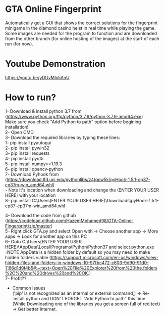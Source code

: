 # GTA Online Fingerprint
Automatically get a GUI that shows the correct solutions for the fingerprint minigame in the diamond casino heist in real time while playing the game.  
Some images are needed for the program to function and are downloaded from the other branch (for online hosting of the images) at the start of each run (for now).

# Youtube Demonstration 
https://youtu.be/yDUvMIx5AnU

# How to run?
1- Download & install python 3.7 from (https://www.python.org/ftp/python/3.7.9/python-3.7.9-amd64.exe)  
    Make sure you check "Add Python to path" option before begining installation!  
2- Open CMD  
3- Download the required libraries by typing these lines:  
    1- pip install pyautogui  
    2- pip install pywin32  
    3- pip install requests  
    4- pip install pyqt5  
    5- pip install numpy==1.19.3  	
    6- pip install opencv-python  
    7- Download Pyhook from (https://download.lfd.uci.edu/pythonlibs/z4tqcw5k/pyHook-1.5.1-cp37-cp37m-win_amd64.whl)  
    - Note it's location when downloading and change the (ENTER YOUR USER HERE) with your location  
    8- pip install C:\Users\(ENTER YOUR USER HERE)\Downloads\pyHook-1.5.1-cp37-cp37m-win_amd64.whl  
  
4- Download the code from github (https://codeload.github.com/HazemMohamed98/GTA-Online-Fingerprint/zip/master)  
5- Right click GTA.py and select Open with -> Choose another app -> More apps -> Look for another app on this PC  
6- Goto C:\Users\(ENTER YOUR USER HERE)\AppData\Local\Programs\Python\Python37 and select python.exe  
-NOTE AppData is a hidden folder by default so you may need to make hidden folders viable (https://support.microsoft.com/en-us/windows/view-hidden-files-and-folders-in-windows-10-97fbc472-c603-9d90-91d0-1166d1d9f4b5#:~:text=Open%20File%20Explorer%20from%20the,folders%2C%20and%20drives%20and%20OK.)  
7- Profit??  
  
- Common Issues  
('pip' is not recognized as an internal or external command,) -> Re-install python and DON'T FORGET "Add Python to path" this time.  
(While Downloading one of the libraries you get a screen full of red text) -> Get better Internet.  
